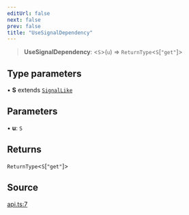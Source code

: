 ```yaml
---
editUrl: false
next: false
prev: false
title: "UseSignalDependency"
---
```


> **UseSignalDependency**: \<`S`\>(`u`) => `ReturnType`\<`S`\[`"get"`\]\>

## Type parameters

• **S** extends [`SignalLike`](SignalLike.md)

## Parameters

• **u**: `S`

## Returns

`ReturnType`\<`S`\[`"get"`\]\>

## Source

[api.ts:7](https://github.com/nodenogg-in/alpha-p2p/blob/e46703f/packages/statekit/src/api.ts#L7)
